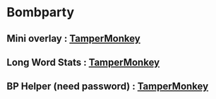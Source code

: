 # Bombparty
Mini overlay : 
[TamperMonkey](https://github.com/SuperRandomGuy/Bombparty/raw/master/BP%20Little%20Overlay.user.js)
---------------
Long Word Stats : 
[TamperMonkey](https://github.com/SuperRandomGuy/Bombparty/raw/master/BP%20Long%20Word.user.js)
---------------
BP Helper (need password) :
[TamperMonkey](https://github.com/SuperRandomGuy/Bombparty/raw/master/BP%20Helper.user.js)
---------------
